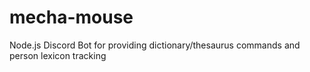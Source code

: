 # mecha-mouse
Node.js Discord Bot for providing dictionary/thesaurus commands and person lexicon tracking
